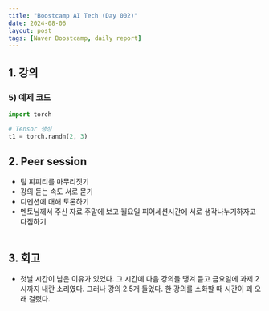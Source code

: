 ```yaml
---
title: "Boostcamp AI Tech (Day 002)"
date: 2024-08-06
layout: post
tags: [Naver Boostcamp, daily report]
---
```


## 1. 강의
<!-- # **Basic Operations on Tensors**



### 3) 실습 수행으로 얻어갈 수 있는 역량
- cat과 stack 함수의 차이점을 이해하고 알맞게 활용할 수 있다.
- expand와 repeat 메서드의 차이점을 이해하고 알맞게 활용할 수 있다.
- Tensor의 산술, 비교, 논리연산을 이해하고 알맞게 활용할 수 있다.

### 4) 실습 핵심 내용
&nbsp;&nbsp; 1.1 cat() 함수를 활용한 Tensor들 간의 연결<br>
&nbsp;&nbsp; 1.2 expand() 메서드를 활용한 Tensor의 크기 확장<br>
&nbsp;&nbsp; 1.3 repeat() 메서드를 활용한 Tensor의 크기 확장<br>
&nbsp;&nbsp; 2.1 Tensor의 산술연산<br>
&nbsp;&nbsp; 2.2 Tensor의 비교연산<br>
&nbsp;&nbsp; 2.3 Tensor의 논리연산<br> -->

### 5) 예제 코드
```python
import torch

# Tensor 생성
t1 = torch.randn(2, 3)

```
		
## 2. Peer session

* 팀 피피티를 마무리짓기
* 강의 듣는 속도 서로 묻기
* 디멘션에 대해 토론하기
* 멘토님께서 주신 자료 주말에 보고 월요일 피어세션시간에 서로 생각나누기하자고 다짐하기
<br><br>


## 3. 회고

* 첫날 시간이 남은 이유가 있었다. 그 시간에 다음 강의들 땡겨 듣고 금요일에 과제 2시까지 내란 소리였다. 그러나 강의 2.5개 들었다. 한 강의를 소화할 때 시간이 꽤 오래 걸렸다. 
<br><br>

<br><br>
